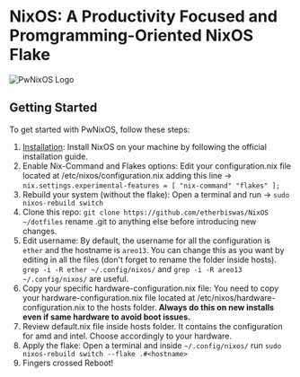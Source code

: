 # NixOS: A Productivity Focused and Promgramming-Oriented NixOS Flake

![PwNixOS Logo](pics/PwNixOS.png)

## Getting Started

To get started with PwNixOS, follow these steps:

1. [Installation](https://nixos.org/manual/nixos/stable/index.html#ch-installation): Install NixOS on your machine by following the official installation guide.
2. Enable Nix-Command and Flakes options: Edit your configuration.nix file located at /etc/nixos/configuration.nix
   adding this line -> ```nix.settings.experimental-features = [ "nix-command" "flakes" ];```
3. Rebuild your system (without the flake):
   Open a terminal and run -> ```sudo nixos-rebuild switch```
4. Clone this repo: ```git clone https://github.com/etherbiswas/NixOS ~/dotfiles```
   rename .git to anything else before introducing new changes.
5. Edit username: By default, the username for all the configuration is
   `ether` and the hostname is `areo13`. You can change this as you want
   by editing in all the files (don't forget to rename the folder inside hosts).
   `grep -i -R ether ~/.config/nixos/` and `grep -i -R areo13 ~/.config/nixos/` are useful.
6. Copy your specific hardware-configuration.nix file: You need to copy your
   hardware-configuration.nix file located at /etc/nixos/hardware-configuration.nix
   to the hosts folder. **Always do this on new installs even if same hardware to avoid boot issues.**
7. Review default.nix file inside hosts folder. It contains the configuration for amd and intel.
   Choose accordingly to your hardware.
8. Apply the flake: Open a terminal and inside `~/.config/nixos/` run
   ```sudo nixos-rebuild switch --flake .#<hostname>```
9. Fingers crossed Reboot!
